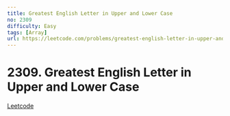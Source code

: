 ```yaml
---
title: Greatest English Letter in Upper and Lower Case
no: 2309
difficulty: Easy
tags: [Array]
url: https://leetcode.com/problems/greatest-english-letter-in-upper-and-lower-case/
---
```


# 2309. Greatest English Letter in Upper and Lower Case

[Leetcode](https://leetcode.com/problems/greatest-english-letter-in-upper-and-lower-case/)

